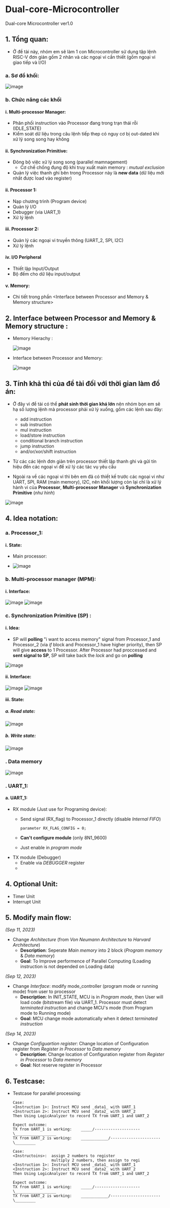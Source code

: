 # Dual-core-Microcontroller
Dual-core Microcontroller ver1.0
## 1. Tổng quan:
- Ở đề tài này, nhóm em sẽ làm 1 con Microcontroller sử dụng tập lệnh RISC-V đơn giản gồm 2 nhân và các ngoại vi cần thiết (gồm ngoại vi giao tiếp và I/O)
### a. Sơ đồ khối:

![image](https://github.com/atfox272/Dual-core-Microcontroller/assets/99324602/03dca417-8305-427f-a47e-291bd98870e8)


### b. Chức năng các khối
#### i. Multi-processor Manager:
- Phân phối instruction vào Processor đang trong trạn thái rỗi (IDLE_STATE)
- Kiểm soát dữ liệu trong câu lệnh tiếp thep có nguy cơ bị out-dated khi xử lý song song hay không

#### ii. Synchronization Primitive:
- Đông bộ việc xử lý song song (parallel mamnagement)
  + Cơ chế chống đụng độ khi truy xuất main memory : _mutual exclusion_
- Quản lý việc thanh ghi bên trong Processor này là **new data** (dữ liệu mới nhất được load vào register)

#### ii. Processor 1:
- Nạp chương trình (Program device)
- Quản lý I/O
- Debugger (via UART_1)
- Xử lý lệnh 

#### iii. Processor 2:
- Quản lý các ngoại vi truyền thông (UART_2, SPI, I2C)
- Xử lý lệnh

#### iv. I/O Peripheral
- Thiết lập Input/Output
- Bộ đếm cho dữ liệu input/output

#### v. Memory:
- Chi tiết trong phần <Interface between Processor and Memory & Memory structure>

## 2. Interface between Processor and Memory & Memory structure :
- Memory Hierachy :

  ![image](https://github.com/atfox272/Dual-core-Microcontroller/assets/99324602/fe1c6162-6781-4c77-b61f-daee985725db)

- Interface between Processor and Memory:

  ![image](https://github.com/atfox272/Dual-core-Microcontroller/assets/99324602/80092521-3d10-446b-9076-bf76394505ac)

## 3. Tính khả thi của đề tài đối với thời gian làm đồ án:

- Ở đây vì để tài có thể **phát sinh thời gian khá lớn** nên nhóm bọn em sẽ hạ số lượng lệnh mà processor phải xử lý xuống, gồm các lệnh sau đây:
  + add instruction 
  + sub instruction 
  + mul instruction
  + load/store instruction
  + conditional branch instruction
  + jump instruction
  + and/or/xor/shift instruction

- Từ các các lệnh đơn giản trên processor thiết lập thanh ghi và gửi tín hiệu đến các ngoại vi để xử lý các tác vụ yêu cầu
  
- Ngoài ra về các ngoại vi thì bên em đã có thiết kế trước các ngoại vi như UART, SPI, RAM (main memory), I2C, nên khối lượng còn lại chỉ là xử lý hành vi của **Processor**, **Multi-processor Manager** và **Synchronization Primitive** (_như hình_)

![image](https://github.com/atfox272/Dual-core-Microcontroller/assets/99324602/4edd43f2-d21f-4b0e-a8ab-fd0a56db43da)

## 4. Idea notation:

### a. Processor_1:

#### i. State:
* Main processor:

* ![image](https://github.com/atfox272/Dual-core-Microcontroller/assets/99324602/86486bad-80e2-4063-bea4-7710ab93bb42)


### b. Multi-processor manager (MPM):

#### i. Interface:

![image](https://github.com/atfox272/Dual-core-Microcontroller/assets/99324602/a878ffce-43c1-4bd1-a452-fd3d7cf5deb3)
![image](https://github.com/atfox272/Dual-core-Microcontroller/assets/99324602/9cfb2c9a-0033-43c1-b35f-a2082bda4f8c)



### c. Synchronization Primitive (SP) :

#### i. Idea:
  - SP will **polling** "i want to access memory" signal from Processor_1 and Processor_2 (via _if_ block and Processor_1 have higher priority), then SP will give **access** to 1 Processor. After Processor had proccessed and **sent signal to SP**, SP will take back the _lock_ and go on **polling**


  ![image](https://github.com/atfox272/Dual-core-Microcontroller/assets/99324602/35d2baab-dc53-4564-a2d5-153dc7a28604)
  
#### ii. Interface:
![image](https://github.com/atfox272/Dual-core-Microcontroller/assets/99324602/38402923-92a7-4882-8aff-81557afd3be6)
![image](https://github.com/atfox272/Dual-core-Microcontroller/assets/99324602/164e1e82-80a0-4786-8691-8f9c60993102)


#### iii. State:
##### a. Read state:
![image](https://github.com/atfox272/Dual-core-Microcontroller/assets/99324602/54d148a5-5842-4e93-96bd-9942d0a8fea1)

##### b. Write state:
![image](https://github.com/atfox272/Dual-core-Microcontroller/assets/99324602/68948543-20c4-4372-b0b0-ee63004a6a81)


### . Data memory

  ![image](https://github.com/atfox272/Dual-core-Microcontroller/assets/99324602/3821fc05-83f5-4fd7-86de-2d4355f769f7)

### . UART_1:
#### a. UART_1:
- RX module (Just use for Programing device):
  + Send signal (RX_flag) to Processor_1 directly (disable _Internal FIFO_)

        parameter RX_FLAG_CONFIG = 0;

  + **Can't configure module** (only 8N1_9600)
  + Just enable in _program mode_
- TX module (Debugger)
  + Enable via _DEBUGGER_ register
  + 
## 4. Optional Unit:
- Timer Unit
- Interrupt Unit

## 5. Modify main flow:

  _(Sep 11, 2023)_
  - Change _Architecture_ (from _Von Neumann Architecture_ to _Harvard Architecture_) 
    + **Description**: Seperate _Main memory_ into 2 block (_Program memory_ & _Data memory_)
    + **Goal**: To Improve performence of Parallel Computing (Loading instruction is not depended on Loading data)

  _(Sep 12, 2023)_
  - Change _Interface_: modify mode_controller (program mode or running mode) from user to processor  
    + **Description**: In INIT_STATE, MCU is in _Program mode_, then User will load code (bitstream file) via UART_1. Processor must detect _terminated instruction_ and change MCU's mode (from Program mode to Running mode)
    + **Goal**: MCU change mode automatically when it detect _terminated instruction_
  
  _(Sep 14, 2023)_
  - Change _Configuartion register_:  Change location of Configuration register from _Register in Processor_ to _Data memory_
    + **Description**: Change location of Configuration register from _Register in Processor_ to _Data memory_ 
    + **Goal**: Not reserve register in Processor 

  
## 6. Testcase:
  - Testcase for parallel processing:

        Case:
        <Instruction 1>: Instruct MCU send _data1_ with UART_1
        <Instruction 2>: Instruct MCU send _data2_ with UART_2
        Then Using LogicAnalyzer to record TX from UART_1 and UART_2

        Expect outcome:
        TX from UART_1 is working:    _____/--------------------\__________________
        TX from UART_2 is working:    ____________/----------------------\_________ 

        Case:
        <Instructoins>:  assign 2 numbers to register
                         multiply 2 numbers, then assign to regi 
        <Instruction 1>: Instruct MCU send _data1_ with UART_1
        <Instruction 2>: Instruct MCU send _data2_ with UART_2
        Then Using LogicAnalyzer to record TX from UART_1 and UART_2

        Expect outcome:
        TX from UART_1 is working:    _____/--------------------\__________________
        TX from UART_2 is working:    ____________/----------------------\_________ 
